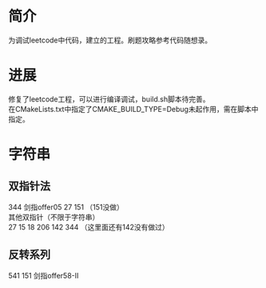 # 简介
为调试leetcode中代码，建立的工程。刷题攻略参考代码随想录。

# 进展
修复了leetcode工程，可以进行编译调试，build.sh脚本待完善。  
在CMakeLists.txt中指定了CMAKE_BUILD_TYPE=Debug未起作用，需在脚本中指定。  

# 字符串
## 双指针法
344 剑指offer05 27 151  （151没做）  
其他双指针（不限于字符串）   
27 15 18 206 142 344 （这里面还有142没有做过） 
## 反转系列
541 151 剑指offer58-II 